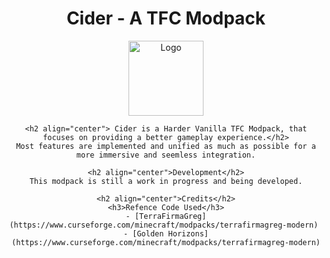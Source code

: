 <div align="center">
    <h1>Cider - A TFC Modpack</h1>
    <a href="https://github.com/Lxshhr/Cider">
    <img src="https://github.com/Lxshh/Cider/tree/master/.github/images/cider_title.png" alt="Logo" height="120"/>
    </a>

    <h2 align="center"> Cider is a Harder Vanilla TFC Modpack, that focuses on providing a better gameplay experience.</h2>
    Most features are implemented and unified as much as possible for a more immersive and seemless integration.
    
    <h2 align="center">Development</h2>
    This modpack is still a work in progress and being developed.

    <h2 align="center">Credits</h2>
    <h3>Refence Code Used</h3>
    - [TerraFirmaGreg](https://www.curseforge.com/minecraft/modpacks/terrafirmagreg-modern) 
    - [Golden Horizons](https://www.curseforge.com/minecraft/modpacks/terrafirmagreg-modern)

</div>
